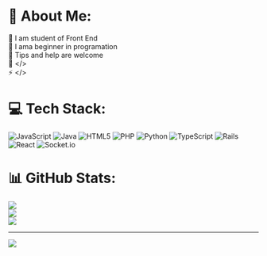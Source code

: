 # 💫 About Me:
🔭 I am student of Front End<br>👯 I ama beginner in programation<br>🌱 Tips and help are welcome<br>💬 </><br>⚡ </>


# 💻 Tech Stack:
![JavaScript](https://img.shields.io/badge/javascript-%23323330.svg?style=for-the-badge&logo=javascript&logoColor=%23F7DF1E) ![Java](https://img.shields.io/badge/java-%23ED8B00.svg?style=for-the-badge&logo=openjdk&logoColor=white) ![HTML5](https://img.shields.io/badge/html5-%23E34F26.svg?style=for-the-badge&logo=html5&logoColor=white) ![PHP](https://img.shields.io/badge/php-%23777BB4.svg?style=for-the-badge&logo=php&logoColor=white) ![Python](https://img.shields.io/badge/python-3670A0?style=for-the-badge&logo=python&logoColor=ffdd54) ![TypeScript](https://img.shields.io/badge/typescript-%23007ACC.svg?style=for-the-badge&logo=typescript&logoColor=white) ![Rails](https://img.shields.io/badge/rails-%23CC0000.svg?style=for-the-badge&logo=ruby-on-rails&logoColor=white) ![React](https://img.shields.io/badge/react-%2320232a.svg?style=for-the-badge&logo=react&logoColor=%2361DAFB) ![Socket.io](https://img.shields.io/badge/Socket.io-black?style=for-the-badge&logo=socket.io&badgeColor=010101)
# 📊 GitHub Stats:
![](https://github-readme-stats.vercel.app/api?username=opedroch1&theme=gotham&hide_border=true&include_all_commits=false&count_private=false)<br/>
![](https://github-readme-streak-stats.herokuapp.com/?user=opedroch1&theme=gotham&hide_border=true)<br/>
![](https://github-readme-stats.vercel.app/api/top-langs/?username=opedroch1&theme=gotham&hide_border=true&include_all_commits=false&count_private=false&layout=compact)

---
[![](https://visitcount.itsvg.in/api?id=opedroch1&icon=0&color=0)](https://visitcount.itsvg.in)

<!-- Proudly created with GPRM ( https://gprm.itsvg.in ) -->